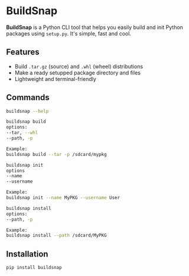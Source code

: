 # BuildSnap

**BuildSnap** is a Python CLI tool that helps you easily build and init Python packages using `setup.py`. It's simple, fast and cool.

## Features

- Build `.tar.gz` (source) and `.whl` (wheel) distributions
- Make a ready setupped package directory and files
- Lightweight and terminal-friendly

## Commands

```bash
buildsnap --help

buildsnap build
options:
--tar, --whl
--path, -p

Example:
buildsnap build --tar -p /sdcard/mypkg

buildsnap init
options
--name
--username

Example:
buildsnap init --name MyPKG --username User

buildsnap install
options:
--path, -p

Example:
buildsnap install --path /sdcard/MyPKG
```

## Installation

```bash
pip install buildsnap
```